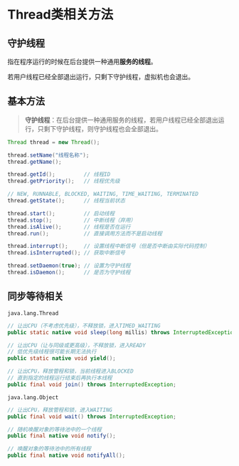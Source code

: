 # Thread类相关方法

## 守护线程

指在程序运行的时候在后台提供一种通用**服务的线程**。

若用户线程已经全部退出运行，只剩下守护线程，虚拟机也会退出。

## 基本方法

>**守护线程**：在后台提供一种通用服务的线程，若用户线程已经全部退出运行，只剩下守护线程，则守护线程也会全部退出。

```java
Thread thread = new Thread();

thread.setName("线程名称");
thread.getName();

thread.getId();			// 线程ID
thread.getPriority();	// 线程优先级

// NEW, RUNNABLE, BLOCKED, WAITING, TIME_WAITING, TERMINATED
thread.getState();		// 线程当前状态

thread.start();     	// 启动线程
thread.stop();      	// 中断线程（弃用）
thread.isAlive();		// 线程是否在运行
thread.run();    		// 直接调用方法而不是启动线程

thread.interrupt();		// 设置线程中断信号（但是否中断由实际代码控制）
thread.isInterrupted();	// 获取中断信号

thread.setDaemon(true);	// 设置为守护线程
thread.isDaemon();		// 是否为守护线程
```

## 同步等待相关

`java.lang.Thread`

```java
// 让出CPU（不考虑优先级），不释放锁，进入TIMED_WAITING
public static native void sleep(long millis) throws InterruptedException;

// 让出CPU（让与同级或更高级），不释放锁，进入READY
// 低优先级线程很可能长期无法执行
public static native void yield();

// 让出CPU，释放管程和锁，当前线程进入BLOCKED
// 直到指定的线程运行结束后再执行本线程
public final void join() throws InterruptedException;
```

`java.lang.Object`

```java
// 让出CPU，释放管程和锁，进入WAITING
public final void wait() throws InterruptedException;

// 随机唤醒对象的等待池中的一个线程
public final native void notify();

// 唤醒对象的等待池中的所有线程
public final native void notifyAll();
```
